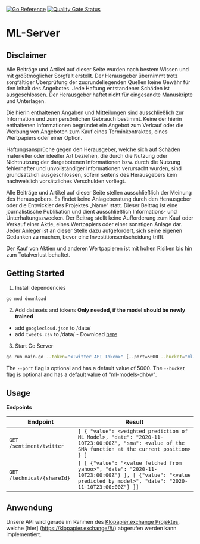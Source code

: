 [![Go Reference](https://pkg.go.dev/badge/github.com/DHBWMannheim/ml-server.svg)](https://pkg.go.dev/github.com/DHBWMannheim/ml-server)
[![Quality Gate Status](https://sonarcloud.io/api/project_badges/measure?project=DHBWMannheim_ml-server&metric=alert_status)](https://sonarcloud.io/dashboard?id=DHBWMannheim_ml-server)
# ML-Server

## Disclaimer
Alle Beiträge und Artikel auf dieser Seite wurden nach bestem Wissen und mit größtmöglicher Sorgfalt erstellt. Der Herausgeber übernimmt trotz sorgfältiger Überprüfung der zugrundeliegenden Quellen keine Gewähr für den Inhalt des Angebotes. Jede Haftung entstandener Schäden ist ausgeschlossen. Der Herausgeber haftet nicht für eingesandte Manuskripte und Unterlagen.

Die hierin enthaltenen Angaben und Mitteilungen sind ausschließlich zur Information und zum persönlichen Gebrauch bestimmt. Keine der hierin enthaltenen Informationen begründet ein Angebot zum Verkauf oder die Werbung von Angeboten zum Kauf eines Terminkontraktes, eines Wertpapiers oder einer Option.

Haftungsansprüche gegen den Herausgeber, welche sich auf Schäden materieller oder ideeller Art beziehen, die durch die Nutzung oder Nichtnutzung der dargebotenen Informationen bzw. durch die Nutzung fehlerhafter und unvollständiger Informationen verursacht wurden, sind grundsätzlich ausgeschlossen, sofern seitens des Herausgebers kein nachweislich vorsätzliches Verschulden vorliegt.

Alle Beiträge und Artikel auf dieser Seite stellen ausschließlich der Meinung des Herausgebers. Es findet keine Anlageberatung durch den Herausgeber oder die Entwickler des Projektes „Name“ statt. Dieser Beitrag ist eine journalistische Publikation und dient ausschließlich Informations- und Unterhaltungszwecken. Der Beitrag stellt keine Aufforderung zum Kauf oder Verkauf einer Aktie, eines Wertpapiers oder einer sonstigen Anlage dar. Jeder Anleger ist an dieser Stelle dazu aufgefordert, sich seine eigenen Gedanken zu machen, bevor eine Investitionsentscheidung trifft.

Der Kauf von Aktien und anderen Wertpapieren ist mit hohen Risiken bis hin zum Totalverlust behaftet.

## Getting Started

1. Install dependencies

```bash
go mod download
```

2. Add datasets and tokens **Only needed, if the model should be newly trained**

- add `googlecloud.json` to /data/
- add `tweets.csv` to /data/ - Download [here](https://www.dropbox.com/s/ur7pw797mgcc1wr/tweets.csv?dl=0)

3. Start Go Server

```bash
go run main.go --token="<Twitter API Token>" [--port=5000 --bucket="ml-models-dhbw"]
```

The `--port` flag is optional and has a default value of 5000.
The `--bucket` flag is optional and has a default value of "ml-models-dhbw".

## Usage

**Endpoints**

| Endpoint                 | Result                                                                                                                     |
| ------------------------ | -------------------------------------------------------------------------------------------------------------------------- |
| `GET /sentiment/twitter` | `[ { "value": <weighted prediction of ML Model>, "date": "2020-11-10T23:00:00Z", "sma": <value of the SMA function at the current position> } ]` |
| `GET /technical/{shareId}` | `[ [ {"value": "<value fetched from yahoo>", "date": "2020-11-10T23:00:00Z"} ], [ {"value": "<value predicted by model>", "date": "2020-11-10T23:00:00Z"} ]]` |

## Anwendung

Unsere API wird gerade im Rahmen des [Klopapier.exchange Projektes](https://github.com/michael-spengler/klopapier.exchange), welche [hier] (https://klopapier.exchange/#/) abgerufen werden kann implementiert.
